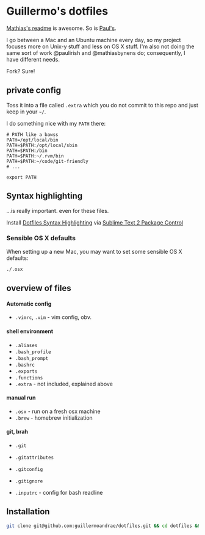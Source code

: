 # Guillermo's dotfiles

[Mathias's readme](https://github.com/mathiasbynens/dotfiles/) is awesome. So is [Paul's](https://github.com/paulirish/dotfiles/).

I go between a Mac and an Ubuntu machine every day, so my project focuses more on Unix-y stuff and less on OS X stuff. I'm also not doing the same sort of work @paulirish and @mathiasbynens do; consequently, I have different needs.

Fork? Sure!

## private config

Toss it into a file called `.extra` which you do not commit to this repo and just keep in your `~/`. 

I do something nice with my `PATH` there:

```shell
# PATH like a bawss
PATH=/opt/local/bin
PATH=$PATH:/opt/local/sbin
PATH=$PATH:/bin
PATH=$PATH:~/.rvm/bin
PATH=$PATH:~/code/git-friendly
# ...

export PATH
```

## Syntax highlighting

…is really important. even for these files.

Install [Dotfiles Syntax Highlighting](https://github.com/mattbanks/dotfiles-syntax-highlighting-st2) via [Sublime Text 2 Package Control](http://wbond.net/sublime_packages/package_control)


### Sensible OS X defaults

When setting up a new Mac, you may want to set some sensible OS X defaults:

```bash
./.osx
```

## overview of files
####  Automatic config
* `.vimrc`, `.vim` - vim config, obv.

#### shell environment
* `.aliases`
* `.bash_profile`
* `.bash_prompt`
* `.bashrc`
* `.exports`
* `.functions`
* `.extra` - not included, explained above

#### manual run
* `.osx` - run on a fresh osx machine
* `.brew` - homebrew initialization

#### git, brah
* `.git`
* `.gitattributes`
* `.gitconfig`
* `.gitignore`

* `.inputrc` - config for bash readline


## Installation

```bash
git clone git@github.com:guillermoandrae/dotfiles.git && cd dotfiles && ./sync.sh
```
